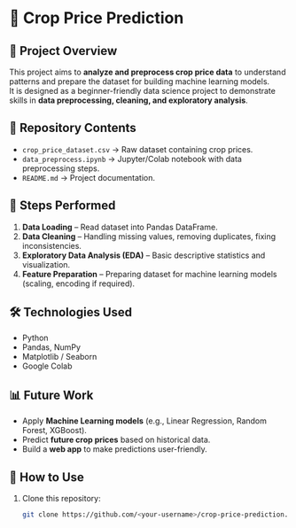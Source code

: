 # 🌾 Crop Price Prediction

## 📌 Project Overview
This project aims to **analyze and preprocess crop price data** to understand patterns and prepare the dataset for building machine learning models.  
It is designed as a beginner-friendly data science project to demonstrate skills in **data preprocessing, cleaning, and exploratory analysis**.

## 📂 Repository Contents
- `crop_price_dataset.csv` → Raw dataset containing crop prices.  
- `data_preprocess.ipynb` → Jupyter/Colab notebook with data preprocessing steps.  
- `README.md` → Project documentation.  

## 🚀 Steps Performed
1. **Data Loading** – Read dataset into Pandas DataFrame.  
2. **Data Cleaning** – Handling missing values, removing duplicates, fixing inconsistencies.  
3. **Exploratory Data Analysis (EDA)** – Basic descriptive statistics and visualization.  
4. **Feature Preparation** – Preparing dataset for machine learning models (scaling, encoding if required).  

## 🛠️ Technologies Used
- Python  
- Pandas, NumPy  
- Matplotlib / Seaborn  
- Google Colab  

## 📊 Future Work
- Apply **Machine Learning models** (e.g., Linear Regression, Random Forest, XGBoost).  
- Predict **future crop prices** based on historical data.  
- Build a **web app** to make predictions user-friendly.  

## 🤝 How to Use
1. Clone this repository:  
   ```bash
   git clone https://github.com/<your-username>/crop-price-prediction.git
